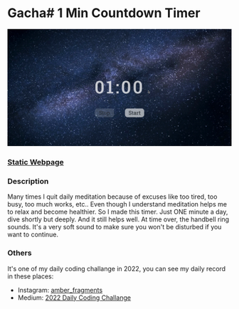 # Gacha# 1 Min Countdown Timer

![image](https://github.com/Kate-Chu/1_min_countdown_timer/blob/main/intro%20gif.gif)
<h3><a href="https://kate-chu.github.io/1_Min_Countdown_Timer/" target="_blank">Static Webpage</a></h3>

<h3>Description</h3>
<p>Many times I quit daily meditation because of excuses like too tired, too busy, too much works, etc.. Even though I understand meditation helps me to relax and become healthier. So I made this timer. Just ONE minute a day, dive shortly but deeply. And it still helps well. At time over, the handbell ring sounds. It's a very soft sound to make sure you won't be disturbed if you want to continue.</p>

<h3>Others</h3>
<p>It's one of my daily coding challange in 2022, you can see my daily record in these places: </p>
<ul>
  <li>Instagram: <a href="https://www.instagram.com/amber_fragments/">amber_fragments</a></li>
  <li>Medium: <a href="https://medium.com/@amber.fragments/2022-daily-coding-challenge-35f753e9ea2c">2022 Daily Coding Challange</a></li>
</ul>
